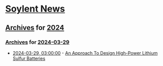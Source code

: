 # [Soylent News](../../../README.md)

## [Archives](../../index.md) for [2024](../index.md)

### [Archives](../../index.md) for [2024-03-29](index.md)

* [2024-03-29, 03:00:00](https://soylentnews.org/article.pl?sid=24/03/28/0141222&from=rss) - [An Approach To Design High-Power Lithium Sulfur Batteries](https://soylentnews.org/article.pl?sid=24/03/28/0141222&from=rss)
